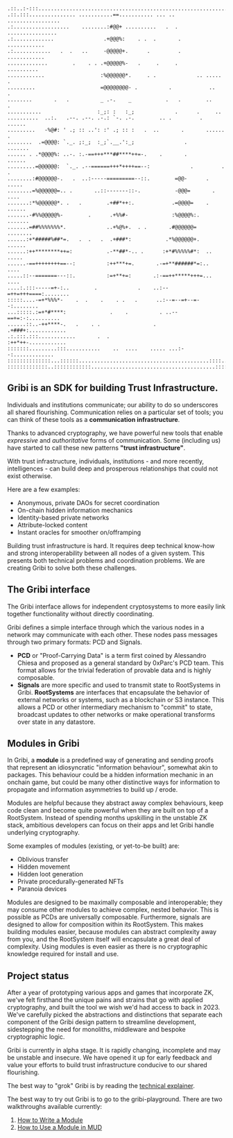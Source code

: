 ```
.::..:-:::..............................................................
.::.:::............... ...........==........... ... .. .................
.:..................    ........:#@@+ ..........   .  . ................
.:.............                .+@@@%:    . .  .       .    ............
.:............   .  .   ..     -@@@@@+.      .         .    ............
.............        .    . . .+@@@@@%-   .     .     .       ..........
............                  :%@@@@@@*.     . .             .. .....  .
.........                     =@@@@@@@@- .          .            ..    .
........       .   .          _ .-.    _           .   .        ..    .
...........                  :_;: :   :_;             .      .     ..  
..........  ..:.   .--. .--. .-.: `-. .-.        .. .         .   ......
.........   -%@#: ' .; :: ..': :' .; :: :   .  ..       .       ...... .
........  .=@@@@: `._. ;:_;  :_;`.__.':_;                .       ....... 
...... . .*@@@@%: ..-. :.-==+++***##****++=-.    .       .        ...... 
.........=@@@@@@:  `._. .--======+++*++++==--:             .         . . 
........:#@@@@@@-.   .  ..:-----=========--::.        =@@-      .  .....
........=%@@@@@@=.. .       ..::-------::-.           -@@@=       . ....
.......:*%@@@@@@*. .   .        .+##*++:.            .=@@@@=    . ......
.......-#%%@@@@@%-        .      .+%%#-              :%@@@@%:.   .......
.......=##%%%%%%%*.             ..+%@%+.  . .       .#@@@@@@=   ........
......:+*#####%##*=.   .  .   .  .+###*:           .*%@@@@@@+.    ......
......:++********++=:           .-**##*-.. .      :+*#%%%%%#*:  .. .....
......-==++++++++==--:          :++***+=.       .-=+**######*=:..   ....
.....::--=======---::.          :=+**+=:       .:-==++*****+++=...  ....
....:.:::-----=+-:..        .             .    ..:--=++=+++====:........
:::::....-=+*%%%*-    .  .    .    . .   .      ..:--=--=+--=--:........
...:::::.:=+*#****:              .    .          . ..--==+=:-:..........
......::..-++****-.   .    . .                 .     .+###+:............
.:.:::.:::............       .  .                    :++*++-............
:::::::.........:::...........    ..  ....    ..... ...:--:.............
::::::::::::::...::::::..........................................::::...
:::::::::::::..::::::::::::........................................:::::
```

## Gribi is an SDK for building Trust Infrastructure.

Individuals and institutions communicate; our ability to do so underscores all shared flourishing. Communication relies on a particular set of tools; you can think of these tools as a **communication infrastructure**. 

Thanks to advanced cryptography, we have powerful new tools that enable _expressive_ and _authoritative_ forms of communication. Some (including us) have started to call these new patterns **"trust infrastructure"**.

With trust infrastructure, individuals, institutions - and more recently, intelligences - can build deep and prosperous relationships that could not exist otherwise.

Here are a few examples:
- Anonymous, private DAOs for secret coordination
- On-chain hidden information mechanics
- Identity-based private networks
- Attribute-locked content
- Instant oracles for smoother on/offramping

Building trust infrastructure is hard. It requires deep technical know-how and strong interoperability between all nodes of a given system. This presents both technical problems and coordination problems. We are creating Gribi to solve both these challenges.

## The Gribi interface

The Gribi interface allows for independent cryptosystems to more easily link together functionality without directly coordinating.

Gribi defines a simple interface through which the various nodes in a network may communicate with each other. These nodes pass messages through two primary formats: PCD and Signals. 
- **PCD** or "Proof-Carrying Data" is a term first coined by Alessandro Chiesa and proposed as a general standard by 0xParc's PCD team. This format allows for the trivial federation of provable data and is highly composable. 
- **Signals** are more specific and used to transmit state to RootSystems in Gribi. **RootSystems** are interfaces that encapsulate the behavior of external networks or systems, such as a blockchain or S3 instance. This allows a PCD or other intermediary mechanism to "commit" to state, broadcast updates to other networks or make operational transforms over state in any datastore. 

## Modules in Gribi

In Gribi, a **module** is a predefined way of generating and sending proofs that represent an idiosyncratic "information behaviour", somewhat akin to packages. This behaviour could be a hidden information mechanic in an onchain game, but could be many other distinctive ways for information to propagate and information asymmetries to build up / erode. 

Modules are helpful because they abstract away complex behaviours, keep code clean and become quite powerful when they are built on top of a RootSystem. Instead of spending months upskilling in the unstable ZK stack, ambitious developers can focus on their apps and let Gribi handle underlying cryptography.

Some examples of modules (existing, or yet-to-be built) are:

- Oblivious transfer
- Hidden movement
- Hidden loot generation
- Private procedurally-generated NFTs
- Paranoia devices

Modules are designed to be maximally composable and interoperable; they may consume other modules to achieve complex, nested behavior. This is possible as PCDs are universally composable. Furthermore, signals are designed to allow for composition within its RootSystem. This makes building modules easier, because modules can abstract complexity away from you, and the RootSystem itself will encapsulate a great deal of complexity. Using modules is even easier as there is no cryptographic knowledge required for install and use.

## Project status

After a year of prototyping various apps and games that incorporate ZK, we've felt firsthand the unique pains and strains that go with applied cryptography, and built the tool we wish we'd had access to back in 2023. We've carefully picked the abstractions and distinctions that separate each component of the Gribi design pattern to streamline development, sidestepping the need for monoliths, middleware and bespoke cryptographic logic.

Gribi is currently in alpha stage. It is rapidly changing, incomplete and may be unstable and insecure. We have opened it up for early feedback and value your efforts to build trust infrastructure conducive to our shared flourishing.

The best way to "grok" Gribi is by reading the [technical explainer](/TECHNICAL.md).

The best way to try out Gribi is to go to the gribi-playground. There are two walkthroughs available currently:

1) [How to Write a Module](https://github.com/tonk-gg/gribi-playground/blob/main/playground/module-template/TUTORIAL.md)
2) [How to Use a Module in MUD](https://github.com/tonk-gg/gribi-playground/blob/main/playground/game/TUTORIAL.md)
